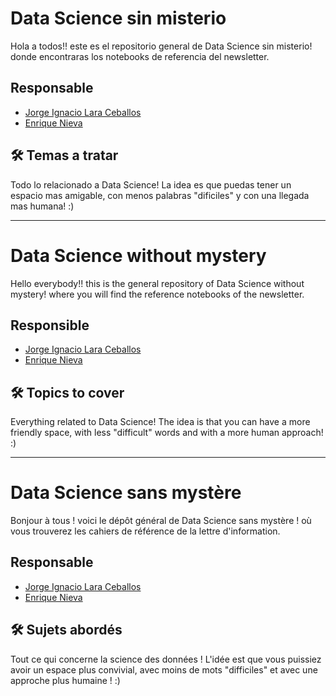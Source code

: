 
# Data Science sin misterio

Hola a todos!! este es el repositorio general de Data Science sin misterio! donde encontraras los notebooks de referencia del newsletter.


## Responsable

- [Jorge Ignacio Lara Ceballos](https://www.linkedin.com/in/jorge-ignacio-lara-ceballos/)
- [Enrique Nieva](https://www.linkedin.com/in/enrique-nieva-89b7ba260/)


## 🛠 Temas a tratar
Todo lo relacionado a Data Science! La idea es que puedas tener un espacio mas amigable, con menos palabras "dificiles" y con una llegada mas humana! :)

---

# Data Science without mystery

Hello everybody!! this is the general repository of Data Science without mystery! where you will find the reference notebooks of the newsletter.


## Responsible

- [Jorge Ignacio Lara Ceballos](https://www.linkedin.com/in/jorge-ignacio-lara-ceballos/)
- [Enrique Nieva](https://www.linkedin.com/in/enrique-nieva-89b7ba260/)


## 🛠 Topics to cover
Everything related to Data Science! The idea is that you can have a more friendly space, with less "difficult" words and with a more human approach! :)

---

# Data Science sans mystère

Bonjour à tous ! voici le dépôt général de Data Science sans mystère ! où vous trouverez les cahiers de référence de la lettre d'information.


## Responsable

- [Jorge Ignacio Lara Ceballos](https://www.linkedin.com/in/jorge-ignacio-lara-ceballos/)
- [Enrique Nieva](https://www.linkedin.com/in/enrique-nieva-89b7ba260/)


## 🛠 Sujets abordés
Tout ce qui concerne la science des données ! L'idée est que vous puissiez avoir un espace plus convivial, avec moins de mots "difficiles" et avec une approche plus humaine ! :)
